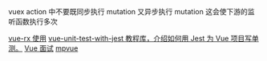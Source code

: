 vuex action 中不要既同步执行 mutation 又异步执行 mutation 这会使下游的监听函数执行多次


[vue-rx 使用](https://zhuanlan.zhihu.com/p/23575516)
[vue-unit-test-with-jest 教程库，介绍如何用 Jest 为 Vue 项目写单测。](https://github.com/holylovelqq/vue-unit-test-with-jest)
[Vue 面试](https://juejin.im/post/5d41eec26fb9a06ae439d29f)
[mpvue](https://github.com/Meituan-Dianping/mpvue)
